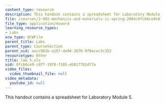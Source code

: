 ```yaml
---
content_type: resource
description: This handout contains a spreadsheet for Laboratory Module 5.
file: /courses/2-002-mechanics-and-materials-ii-spring-2004/0fcb6ce9c0ff1970f185eb017781d77a_lab_5.xls
file_type: application/msword
learning_resource_types:
- Labs
ocw_type: OCWFile
parent_title: Labs
parent_type: CourseSection
parent_uid: aacc981b-a167-de94-2676-9f9acac3c353
resourcetype: Other
title: lab_5.xls
uid: 0fcb6ce9-c0ff-1970-f185-eb017781d77a
video_files:
  video_thumbnail_file: null
video_metadata:
  youtube_id: null
---
```

This handout contains a spreadsheet for Laboratory Module 5.

